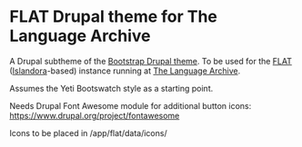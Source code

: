 FLAT Drupal theme for The Language Archive
===================================================
A Drupal subtheme of the [Bootstrap Drupal theme](https://www.drupal.org/project/bootstrap).
To be used for the [FLAT](https://github.com/TheLanguageArchive/FLAT) ([Islandora](https://github.com/Islandora/islandora)-based) instance running at [The Language Archive](https://tla.mpi.nl).

Assumes the Yeti Bootswatch style as a starting point.

Needs Drupal Font Awesome module for additional button icons:
https://www.drupal.org/project/fontawesome

Icons to be placed in /app/flat/data/icons/


